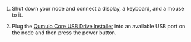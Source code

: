 1. Shut down your node and connect a display, a keyboard, and a mouse to it.

1. Plug the <a href="https://docs.qumulo.com/administrator-guide/qumulo-core/creating-usb-drive-installer.html" class="no_icon">Qumulo Core USB Drive Installer</a> into an available USB port on the node and then press the power button.
